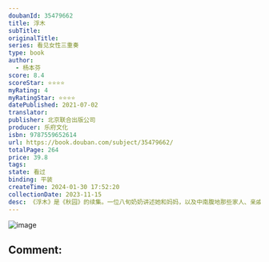 ```yaml
---
doubanId: 35479662
title: 浮木
subTitle: 
originalTitle: 
series: 看见女性三重奏
type: book
author: 
  - 杨本芬
score: 8.4
scoreStar: ⭐⭐⭐⭐
myRating: 4
myRatingStar: ⭐⭐⭐⭐
datePublished: 2021-07-02
translator: 
publisher: 北京联合出版公司
producer: 乐府文化
isbn: 9787559652614
url: https://book.douban.com/subject/35479662/
totalPage: 264
price: 39.8
tags: 
state: 看过
binding: 平装
createTime: 2024-01-30 17:52:20
collectionDate: 2023-11-15
desc: 《浮木》是《秋园》的续集。一位八旬奶奶讲述她和妈妈，以及中南腹地那些家人、亲戚、乡亲们的故事，在那样的年代里，人们像水中的浮木般起起伏伏、随波逐流、挣扎求生，他们的命运在大时代中载浮载沉、漂泊无向，有的从此破碎，有的尚有一线生机。文字中涉及的人物，其生命多数不复存在， 恰如泡影破灭于水面，闪电消失于天空。作者通过回忆，讲述了中国人民生生不息的坚韧与美好，这一生，像是一颗露珠的记忆，微小，短暂。但在露珠破灭之前，那也是闪耀着晶亮光芒的，是一个完整的宇宙。杨本芬，1940年出生于湖南湘阴，17岁考入湘阴工业学校，后进入江西共大分校，未及毕业即下放江西农村。此后数十年为生计奔忙，相夫教子，后从某汽车运输公司退休。花甲之年开始写作，在《红豆》《滇池》等刊物上发表过短篇小说。2020年出版的处女作《秋园》，讲述了主人公秋园这位普通中国女性一生的故事，并以她的经历串联起百年中国的沧桑，深情而悲悯地描绘了底层乡间人物对苦难的承受与抵抗。
---
```


![image](assets/s33921954.jpg)

Comment: 
---



